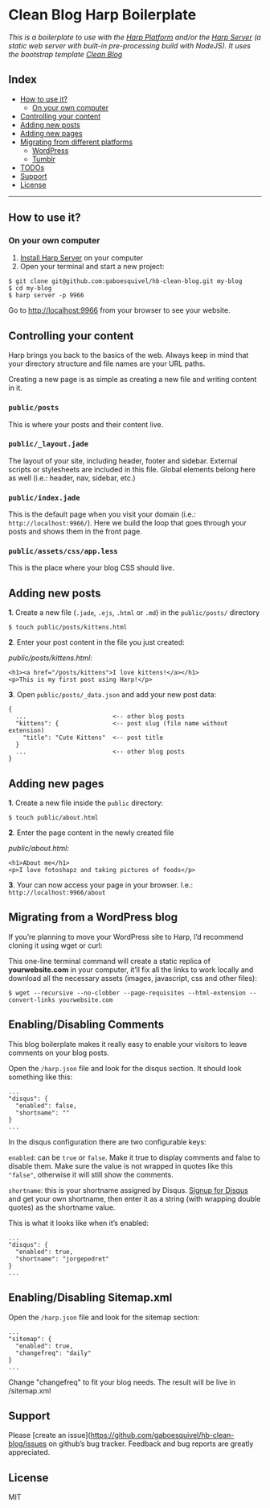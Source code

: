 # Clean Blog Harp Boilerplate

_This is a boilerplate to use with the [Harp Platform](http://harp.io/) and/or the [Harp Server](http://harpjs.com/) (a static web server with built-in pre-processing build with NodeJS). It uses the bootstrap template [Clean Blog](http://startbootstrap.com/template-overviews/clean-blog/)_

## Index

- [How to use it?](#how-to-use-it)
    - [On your own computer](#on-your-own-computer)
- [Controlling your content](#controlling-your-content)
- [Adding new posts](#adding-new-posts)
- [Adding new pages](#adding-new-pages)
- [Migrating from different platforms](#migrating-from-different-platforms)
    - [WordPress](#wordpress)
    - [Tumblr](#tumblr)
- [TODOs](#todos)
- [Support](#support)
- [License](#license)

---

## How to use it?

### On your own computer

1. [Install Harp Server](http://harpjs.com/docs/environment/install) on your computer
2. Open your terminal and start a new project:

````
$ git clone git@github.com:gaboesquivel/hb-clean-blog.git my-blog
$ cd my-blog
$ harp server -p 9966
````

Go to [http://localhost:9966](http://localhost:9966/) from your browser to see your website.


## Controlling your content

Harp brings you back to the basics of the web. Always keep in mind that your directory structure and file names are your URL paths.

Creating a new page is as simple as creating a new file and writing content in it.

### `public/posts`

This is where your posts and their content live.

### `public/_layout.jade`

The layout of your site, including header, footer and sidebar. External scripts or stylesheets are included in this file. Global elements belong here as well (i.e.: header, nav, sidebar, etc.)

### `public/index.jade`

This is the default page when you visit your domain (i.e.: `http://localhost:9966/`). Here we build the loop that goes through your posts and shows them in the front page.

### `public/assets/css/app.less`

This is the place where your blog CSS should live.

## Adding new posts

__1__. Create a new file (`.jade`, `.ejs`, `.html` or `.md`) in the `public/posts/` directory

````
$ touch public/posts/kittens.html
````

__2__. Enter your post content in the file you just created:

_public/posts/kittens.html:_

````
<h1><a href="/posts/kittens">I love kittens!</a></h1>
<p>This is my first post using Harp!</p>
````

__3__. Open `public/posts/_data.json` and add your new post data:

````
{
  ...                        <-- other blog posts
  "kittens": {               <-- post slug (file name without extension)
    "title": "Cute Kittens"  <-- post title
  }
  ...                        <-- other blog posts
}
````

## Adding new pages

__1__. Create a new file inside the `public` directory:

````
$ touch public/about.html
````

__2__. Enter the page content in the newly created file

_public/about.html:_

````
<h1>About me</h1>
<p>I love fotoshapz and taking pictures of foods</p>
````

__3__. Your can now access your page in your browser. I.e.: `http://localhost:9966/about`

## Migrating from a WordPress blog

If you’re planning to move your WordPress site to Harp, I’d recommend cloning it using wget or curl:

This one-line terminal command will create a static replica of __yourwebsite.com__ in your computer, it’ll fix all the links to work locally and download all the necessary assets (images, javascript, css and other files):

```
$ wget --recursive --no-clobber --page-requisites --html-extension --convert-links yourwebsite.com
```

## Enabling/Disabling Comments

This blog boilerplate makes it really easy to enable your visitors to leave comments on your blog posts.

Open the `/harp.json` file and look for the disqus section. It should look something like this:

```
...
"disqus": {
  "enabled": false,
  "shortname": ""
}
...
```

In the disqus configuration there are two configurable keys:

`enabled`: can be `true` or `false`. Make it true to display comments and false to disable them. Make sure the value is not wrapped in quotes like this `"false"`, otherwise it will still show the comments.

`shortname`: this is your shortname assigned by Disqus. [Signup for Disqus](https://disqus.com/admin/signup/) and get your own shortname, then enter it as a string (with wrapping double quotes) as the shortname value.

This is what it looks like when it’s enabled:

```
...
"disqus": {
  "enabled": true,
  "shortname": "jorgepedret"
}
...
```

## Enabling/Disabling Sitemap.xml

Open the `/harp.json` file and look for the sitemap section:

```
...
"sitemap": {
  "enabled": true,
  "changefreq": "daily"
}
...
```

Change "changefreq" to fit your blog needs. The result will be live in /sitemap.xml

## Support

Please [create an issue](https://github.com/gaboesquivel/hb-clean-blog/issues on github’s bug tracker. Feedback and bug reports are greatly appreciated.

## License

MIT
